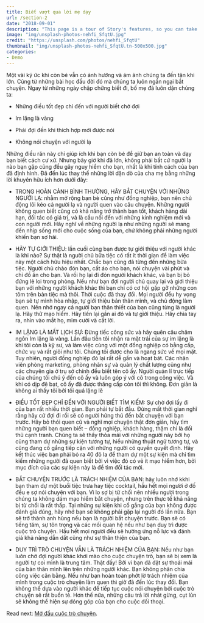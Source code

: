 ```yaml
---
title: Biết vượt qua lời mẹ dạy
url: /section-2
date: "2018-09-01"
description: "This page is a tour of Story's features, so you can take full advantage of its power."
image: "img/unsplash-photos-nehfi_SfqtU.jpg"
credit: "https://unsplash.com/photos/nehfi_SfqtU"
thumbnail: "img/unsplash-photos-nehfi_SfqtU.tn-500x500.jpg"
categories:
- Demo
---
```

Một vài ký ức khi còn bé vẫn có ảnh hưởng và ám ảnh chúng ta đến tận khi lớn. Cũng từ những bài học đầu đời đó mà chúng ta luôn ngần ngại bắt chuyện. Ngay từ những ngày chập chững biết đi, bố mẹ đã luôn dặn chúng ta:

- Những điều tốt đẹp chỉ đến với người biết chờ đợi
- Im lặng là vàng

- Phải đợi đến khi thích hợp mới được nói

- Không nói chuyện với người lạ

Những điều răn này chỉ giúp ích khi bạn còn bé để giữ bạn an toàn và dạy bạn biết cách cư xử. Nhưng bây giờ khi đã lớn, không phải bất cứ người lạ nào bạn gặp cũng đều gây nguy hiểm cho bạn, nhất là khi tính cách của bạn đã định hình. Đã đến lúc thay thế những lời dặn dò của cha mẹ bằng những lời khuyên hữu ích hơn dưới đây:

- TRONG HOÀN CẢNH BÌNH THƯỜNG, HÃY BẮT CHUYỆN VỚI NHỮNG NGƯỜI LẠ: nhằm mở rộng bạn bè cũng như đồng nghiệp, bạn nên chủ động lôi kéo cả người lạ và người quen vào câu chuyện. Những người không quen biết cũng có khả năng trở thành bạn tốt, khách hàng dài hạn, đối tác có giá trị, và là cầu nối đến với những kinh nghiệm mới và con người mới. Hãy nghĩ về những người lạ như những người sẽ mang đến nhịp sống mới cho cuộc sống của bạn, chứ không phải những người khiến bạn sợ hãi.

- HÃY TỰ GIỚI THIỆU: lần cuối cùng bạn được tự giới thiệu với người khác là khi nào? Sự thật là người chủ bữa tiệc có rất ít thời gian để làm việc này một cách hữu hiệu nhất. Chắc bạn cũng đã từng đến những bữa tiệc. Người chủ chào đón bạn, cất áo cho bạn, nói chuyện vài phút và chỉ đồ ăn cho bạn. Và rồi họ lại đi đón người khách khác, và bạn bị bỏ đứng lẻ loi trong phòng. Nếu như bạn đợi người chủ quay lại và giới thiệu bạn với những người khách khác thì bạn chỉ có cơ hội gặp gỡ những con tôm trên bàn tiệc mà thôi. Thời cuộc đã thay đổi. Mọi người đều hy vọng bạn sẽ tự mình hòa nhập, tự giới thiệu bản thân mình, và chủ động làm quen. Nên nhớ ngay cả người bạn thân thiết của bạn cũng từng là người lạ. Hãy thử mạo hiểm. Hãy tiến lại gần ai đó và tự giới thiệu. Hãy chìa tay ra, nhìn vào mắt họ, mỉm cười và cất lời.

- IM LẶNG LÀ MẤT LỊCH SỰ: Đừng tiếc công sức và hãy quên câu châm ngôn Im lặng là vàng. Lần đầu tiên tôi nhận ra mặt trái của sự im lặng là khi tôi còn là kỹ sư, và làm việc cùng với một đồng nghiệp có bằng cấp, chức vụ và rất giỏi như tôi. Chúng tôi được cho là ngang sức về mọi mặt. Tuy nhiên, người đồng nghiệp đó lại rất dễ gần và hoạt bát. Các nhân viên phòng marketing, phòng nhân sự và quản lý chất lượng cũng như các chuyên gia ở trụ sở chính đều biết tên cô ấy. Người quản lí trực tiếp của chúng tôi chú ý đến cô ấy và luôn góp ý với cô trong công việc. Và khi có dịp đê bạt, cô ấy đã được thăng cấp còn tôi thì không. Đơn giản là không ai thấy tôi bởi tôi quá lặng lẽ

- ĐIỀU TỐT ĐẸP CHỈ ĐẾN VỚI NGƯỜI BIẾT TÌM KIẾM: Sự chờ đợi lấy đi của bạn rất nhiều thời gian. Bạn phải tự bắt đầu. Đừng mất thời gian nghĩ rằng hãy cứ đợi đi rồi sẽ có người hứng thú đến bắt chuyện với bạn trước. Hãy bỏ thói quen cũ và nghĩ mọi chuyện thật đơn giản, hãy tìm những người bạn quen biết – đồng nghiệp, khách hàng, thậm chí là đối thủ cạnh tranh. Chúng ta sẽ thấy thỏa mái với những người này bởi họ cũng tham dự những sự kiện tương tự, hiểu những thuật ngữ tương tự, và cũng đang cố gắng tiếp cận với những người có quyền quyết định. Hãy kết thúc việc bạn phải bỏ ra 40 đô la để tham dự một sự kiện mà chỉ tìm kiếm những người đã quen biết bởi vì việc đó có vẻ ít mạo hiểm hơn, bởi mục đích của các sự kiện này là để tìm đối tác mới.

- BẮT CHUYỆN TRƯỚC LÀ TRÁCH NHIỆM CỦA BẠN: hãy luôn nhớ kkhi bạn tham dự một buổi tiệc trưa hay tiệc cocktail, hầu hết mọi người ở đố đều e sợ nói chuyện với bạn. Vì lo sợ bị từ chối nên nhiều người trong chúng ta không dám mạo hiểm bắt chuyện, nhưng trên thực tế khả năng bị từ chối là rất thấp. Tại những sự kiện khi cố gắng của bạn không được đánh giá đúng, hãy nhớ bạn sẽ không phải gặp lại người đó lần nữa. Bạn sẽ trở thành anh hùng nếu bạn là người bắt chuyện trước. Bạn sẽ có tiếng tăm, sự tôn trọng và các mối quan hệ nếu như bạn duy trì được cuộc trò chuyện. Hầu hết mọi người đều sẽ hưởng ứng nỗ lực và đánh giá khả năng dẫn dắt cũng như sự thân thiện của bạn.

- DUY TRÌ TRÒ CHUYỆN VẪN LÀ TRÁCH NHIỆM CỦA BẠN: Nếu như bạn luôn chờ đợi người khác khơi mào cho cuộc chuyện trò, bạn sẽ bị xem là người tự coi mình là trung tâm. Thật đấy! Bởi vì bạn đã đặt sự thoái mái của bản thân mình lên trên những người khác. Bạn không phân chia công việc cân bằng. Nếu như bạn hoàn toàn phớt lờ trách nhiệm của mình trong cuộc trò chuyện làm quen thì giờ đã đến lúc thay đổi. Bạn không thể dựa vào người khác để tiếp tục cuộc nói chuyện bởi cuộc trò chuyện sẽ rất buồn tẻ. Hơn thế nữa, những câu trả lời nhát gừng, cụt lủn sẽ không thể hiện sự đóng góp của bạn cho cuộc đối thoại.

Read next: [Mở đầu cuộc trò chuyện](/section-3/).
